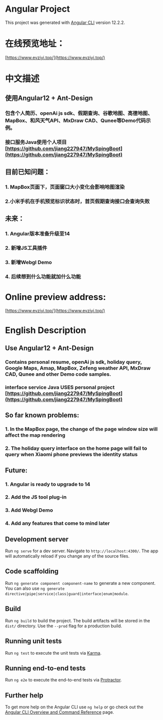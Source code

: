 # Angular Project

This project was generated with [Angular CLI](https://github.com/angular/angular-cli) version 12.2.2.

# 在线预览地址：
[https://www.evziyi.top/](https://www.evziyi.top/)
# 中文描述

## 使用Angular12 + Ant-Design
### 包含个人简历、openAi js sdk、假期查询、谷歌地图、高德地图、MapBox、和风天气API、MxDraw CAD、Qunee等Demo代码示例。
### 接口服务Java使用个人项目 [https://github.com/jiang227947/MySpingBoot](https://github.com/jiang227947/MySpingBoot)

## 目前已知问题：
### 1. MapBox页面下，页面窗口大小变化会影响地图渲染
### 2.小米手机在手机预览标识状态时，首页假期查询接口会查询失败

## 未来：
### 1. Angular版本准备升级至14
### 2. 新增JS工具插件
### 3. 新增Webgl Demo
### 4. 后续想到什么功能就加什么功能

# Online preview address:
[https://www.evziyi.top/](https://www.evziyi.top/)
# English Description

## Use Angular12 + Ant-Design
### Contains personal resume, openAi js sdk, holiday query, Google Maps, Amap, MapBox, Zefeng weather API, MxDraw CAD, Qunee and other Demo code samples.
### interface service Java USES personal project [https://github.com/jiang227947/MySpingBoot](https://github.com/jiang227947/MySpingBoot)

## So far known problems:
### 1. In the MapBox page, the change of the page window size will affect the map rendering
### 2. The holiday query interface on the home page will fail to query when Xiaomi phone previews the identity status


## Future:
### 1. Angular is ready to upgrade to 14
### 2. Add the JS tool plug-in
### 3. Add Webgl Demo
### 4. Add any features that come to mind later

## Development server

Run `ng serve` for a dev server. Navigate to `http://localhost:4300/`. The app will automatically reload if you change any of the source files.

## Code scaffolding

Run `ng generate component component-name` to generate a new component. You can also use `ng generate directive|pipe|service|class|guard|interface|enum|module`.

## Build

Run `ng build` to build the project. The build artifacts will be stored in the `dist/` directory. Use the `--prod` flag for a production build.

## Running unit tests

Run `ng test` to execute the unit tests via [Karma](https://karma-runner.github.io).

## Running end-to-end tests

Run `ng e2e` to execute the end-to-end tests via [Protractor](http://www.protractortest.org/).

## Further help

To get more help on the Angular CLI use `ng help` or go check out the [Angular CLI Overview and Command Reference](https://angular.io/cli) page.
